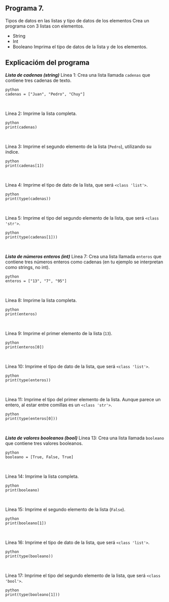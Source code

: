 ## Programa 7.
Tipos de datos en las listas y tipo de datos de los elementos
Crea un programa con 3 listas con elementos.
- String
- Int
- Booleano
Imprima el tipo de datos de la lista y de los elementos.

## Explicacióm del programa
__*Lista de cadenas (string)*__
Línea 1: Crea una lista llamada `cadenas` que contiene tres cadenas de texto.
```
python
cadenas = ["Juan", "Pedro", "Chuy"]
```

<br/>

Línea 2: Imprime la lista completa.
```
python
print(cadenas)
```

<br/>

Línea 3: Imprime el segundo elemento de la lista (`Pedro`), utilizando su índice.
```
python
print(cadenas[1])
```

<br/>

Línea 4: Imprime el tipo de dato de la lista, que será `<class 'list'>`.
```
python
print(type(cadenas))
```

<br/>

Línea 5: Imprime el tipo del segundo elemento de la lista, que será `<class 'str'>`.
```
python
print(type(cadenas[1]))
```

<br/>

__*Lista de números enteros (int)*__
Línea 7: Crea una lista llamada `enteros` que contiene tres números enteros como cadenas (en tu ejemplo se interpretan como strings, no int).
```
python
enteros = ["13", "7", "95"]
```

<br/>

Línea 8: Imprime la lista completa.
```
python
print(enteros)
```

<br/>

Línea 9: Imprime el primer elemento de la lista (`13`).
```
python
print(enteros[0])
```

<br/>

Línea 10: Imprime el tipo de dato de la lista, que será `<class 'list'>`.
```
python
print(type(enteros))
```

<br/>

Línea 11: Imprime el tipo del primer elemento de la lista. Aunque parece un entero, al estar entre comillas es un `<class 'str'>`.
```
python
print(type(enteros[0]))
```

<br/>

__*Lista de valores booleanos (bool)*__
Línea 13: Crea una lista llamada `booleano` que contiene tres valores booleanos.
```
python
booleano = [True, False, True]
```

<br/>

Línea 14: Imprime la lista completa.
```
python
print(booleano)
```

<br/>

Línea 15: Imprime el segundo elemento de la lista (`False`).
```
python
print(booleano[1])
```

<br/>

Línea 16: Imprime el tipo de dato de la lista, que será `<class 'list'>`.
```
python
print(type(booleano))
```

<br/>

Línea 17: Imprime el tipo del segundo elemento de la lista, que será `<class 'bool'>`.
```
python
print(type(booleano[1]))
```

